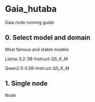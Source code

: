 # Gaia_hutaba
Gaia node running guide 

## 0. Select model and domain

Most famous and stable models 

Llama-3.2-3B-Instruct-Q5_K_M

Qwen2.5-0.5B-Instruct-Q5_K_M


## 1. Single node
Node 
